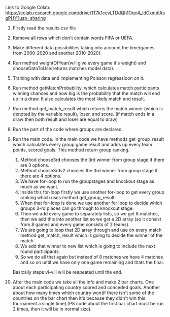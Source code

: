 Link to Google Colab: https://colab.research.google.com/drive/1T7k1cevLTDdQh1Oqe4_ldCxmdiAsgPHY?usp=sharing

1. Firstly read the results.csv file
2. Remove all rows which don't contain words FIFA or UEFA.
3. Make different data possibilities taking into account the time(games from 2000-2020 and another 2010-2020).
4. Run method weightOfYear(will give every game it's weight) and chooseDataToUse(returns matches model data).
5. Training with data and implementing Poisson regressioon on it. 
6. Run method getMatchProbability, which calculates match participants winning chances and how big is the probability that the match will end up in a draw. 
It also calculates the most likely match end result.
7. Run method get_match_result which returns the match winner (which is denoted by the variable result), loser, and score. 
(if match ends in a draw then both result and loser are equal to draw)
8. Run the part of the code where groups are declared.
9. Run the main code.
In the main code we have methods get_group_result which calculates every group game result and adds up every team points, scored goals. This method return group ranking.

    1) Method choose3rd chooses the 3rd winner from group stage if there are 3 options. 
    2) Method choose3rdv2 chooses the 3rd winner from group stage if there are 4 options. 
    3) We have for-loop to run the groupstages and knockout stage as much as we want. 
    4) Inside this for-loop firstly we use another for-loop to get every group ranking which uses method get_group_result.
    5) When that for-loop is done we use another for loop to decide which groups 3-rd places can go through to knockout stage.
    6) Then we add every game to separately lists, so we get 8 matches, then we add this into another list so we get a 2D array 
    (so it consist from 8 games and every game consists of 2 teams).
    7) We are going to loop that 2D array through and use on every match method get_match_result which is going to decide the winner of the match. 
    8) We add that winner to new list which is going to include the next round participants.
    9) So we do all that again but instead of 8 matches we have 4 matches and so on until we have only one game remaining and thats the final.
    
    Basically steps vi-viii will be reapeated until the end.

10. After the main code we take all the info and make 2 bar charts. One about each participating country scored and conceded goals. 
Another about how many times which country won(if there isn't some of the countries on the bar chart then it's because they didn't win this tournament a single time).(PS code about the first bar chart must be run 2 times, then it will be in normal size).
